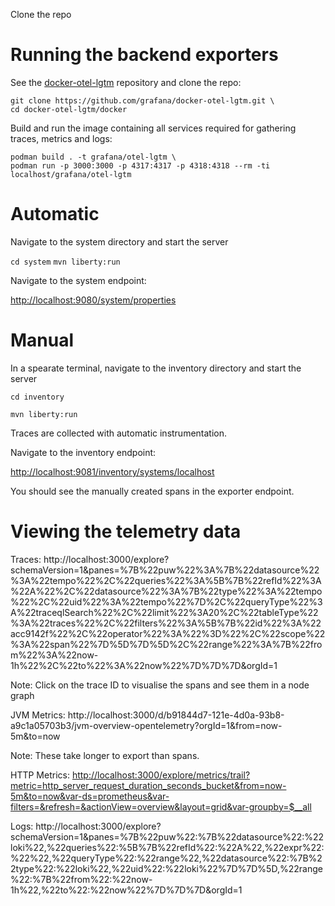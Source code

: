 Clone the repo 

# Running the backend exporters
See the [docker-otel-lgtm](https://github.com/grafana/docker-otel-lgtm) repository and clone the repo:

```
git clone https://github.com/grafana/docker-otel-lgtm.git \
cd docker-otel-lgtm/docker
```
Build and run the image containing all services required for gathering traces, metrics and logs: 

```
podman build . -t grafana/otel-lgtm \
podman run -p 3000:3000 -p 4317:4317 -p 4318:4318 --rm -ti localhost/grafana/otel-lgtm
```

# Automatic 
Navigate to the system directory and start the server

`cd system`
`mvn liberty:run`

Navigate to the system endpoint:

[http://localhost:9080/system/properties](http://localhost:9080/system/properties)

# Manual 

In a spearate terminal, navigate to the inventory directory and start the server

`cd inventory`

`mvn liberty:run`

Traces are collected with automatic instrumentation.

Navigate to the inventory endpoint: 

[http://localhost:9081/inventory/systems/localhost](http://localhost:9081/inventory/systems/localhost)

You should see the manually created spans in the exporter endpoint.

# Viewing the telemetry data

Traces: 
http://localhost:3000/explore?schemaVersion=1&panes=%7B%22puw%22%3A%7B%22datasource%22%3A%22tempo%22%2C%22queries%22%3A%5B%7B%22refId%22%3A%22A%22%2C%22datasource%22%3A%7B%22type%22%3A%22tempo%22%2C%22uid%22%3A%22tempo%22%7D%2C%22queryType%22%3A%22traceqlSearch%22%2C%22limit%22%3A20%2C%22tableType%22%3A%22traces%22%2C%22filters%22%3A%5B%7B%22id%22%3A%22acc9142f%22%2C%22operator%22%3A%22%3D%22%2C%22scope%22%3A%22span%22%7D%5D%7D%5D%2C%22range%22%3A%7B%22from%22%3A%22now-1h%22%2C%22to%22%3A%22now%22%7D%7D%7D&orgId=1

Note: Click on the trace ID to visualise the spans and see them in a node graph

JVM Metrics: 
http://localhost:3000/d/b91844d7-121e-4d0a-93b8-a9c1a05703b3/jvm-overview-opentelemetry?orgId=1&from=now-5m&to=now

Note: These take longer to export than spans.

HTTP Metrics: 
[http://localhost:3000/explore/metrics/trail?metric=http_server_request_duration_seconds_bucket&from=now-5m&to=now&var-ds=prometheus&var-filters=&refresh=&actionView=overview&layout=grid&var-groupby=$__all
](http://localhost:3000/d/f543a537-cb96-470d-a349-660ad1513136/red-metrics-classic-histogram?orgId=1)

Logs: 
http://localhost:3000/explore?schemaVersion=1&panes=%7B%22puw%22:%7B%22datasource%22:%22loki%22,%22queries%22:%5B%7B%22refId%22:%22A%22,%22expr%22:%22%22,%22queryType%22:%22range%22,%22datasource%22:%7B%22type%22:%22loki%22,%22uid%22:%22loki%22%7D%7D%5D,%22range%22:%7B%22from%22:%22now-1h%22,%22to%22:%22now%22%7D%7D%7D&orgId=1
